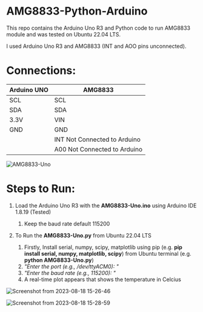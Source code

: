 # AMG8833-Python-Arduino
This repo contains the Arduino Uno R3 and Python code to run AMG8833 module and was tested on Ubuntu 22.04 LTS.

I used Arduino Uno R3 and AMG8833 (INT and AOO pins unconnected).

# Connections:

| Arduino UNO  | AMG8833 |
| ------------- | ------------- |
| SCL  | SCL  |
| SDA  | SDA  |
| 3.3V  | VIN  |
| GND  | GND  |
|   | INT Not Connected to Arduino  |
|   | A00 Not Connected to Arduino  |   
![AMG8833-Uno](https://github.com/ParthaPRay/AMG8833-Python/assets/1689639/b6e6c6db-e98f-49a4-a00f-59c15ebb2626)


# Steps to Run:
1. Load the Arduino Uno R3 with the **AMG8833-Uno.ino** using Arduino IDE 1.8.19 (Tested)
   1. Keep the baud rate default 115200
 
2. To Run the **AMG8833-Uno.py** from Ubuntu 22.04 LTS
   1. Firstly, Install serial, numpy, scipy, matplotlib using pip (e.g. **pip install serial, numpy, matplotlib, scipy**) from Ubuntu terminal (e.g. **python AMG8833-Uno.py**)
   2.  _"Enter the port (e.g., /dev/ttyACM0): "_
   3.  _"Enter the baud rate (e.g., 115200): "_
   4.  A real-time plot appears that shows the temperature in Celcius


![Screenshot from 2023-08-18 15-26-46](https://github.com/ParthaPRay/AMG8833-Python/assets/1689639/461c61cd-5a2f-4579-849b-0a0f76f0c4c1)

![Screenshot from 2023-08-18 15-28-59](https://github.com/ParthaPRay/AMG8833-Python/assets/1689639/8fc41f4f-33c0-48f6-a38a-c65a8b1205b1)




